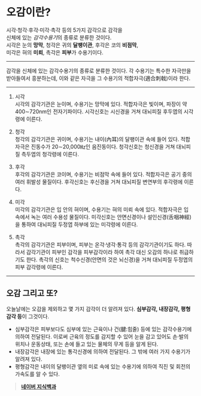 # 오감이란?

시각·청각·후각·미각·촉각 등의 5가지 감각으로 감각을<br /> 신체에 있는 *감각수용기*의 종류로 분류한 것이다. <br />시각은 눈의 **망막**, 청각은 귀의 **달팽이관**, 후각은 코의 **비점막**,<br /> 미각은 혀의 **미뢰**, 촉각은 **피부**가 수용기이다.

---

감각을 신체에 있는 감각수용기의 종류로 분류한 것이다. 각 수용기는 특수한 자극만을 받아들여서 흥분하는데, 이와 같은 자극을 그 수용기의 적합자극(適合刺戟)이라 한다.

---
01. 시각<br />
시각의 감각기관은 눈이며, 수용기는 망막에 있다. 적합자극은 빛이며, 파장이 약 400∼720nm인 전자기파이다. 시각신호는 시신경을 거쳐 대뇌피질 후두엽의 시각령에 이른다.

02. 청각<br />
청각의 감각기관은 귀이며, 수용기는 내이(內耳)의 달팽이관 속에 들어 있다. 적합자극은 진동수가 20∼20,000㎐인 음진동이다. 청각신호는 청신경을 거쳐 대뇌피질 측두엽의 청각령에 이른다.

03. 후각<br />
후각의 감각기관은 코이며, 수용기는 비점막 속에 들어 있다. 적합자극은 공기 중의 여러 휘발성 물질이다. 후각신호는 후신경을 거쳐 대뇌피질 변연부의 후각령에 이른다.

04. 미각<br />미각의 감각기관은 입 안의 혀이며, 수용기는 혀의 미뢰 속에 있다. 적합자극은 입 속에서 녹는 여러 수용성 물질이다. 미각신호는 안면신경이나 설인신경(舌咽神經)을 통하여 대뇌피질 두정엽 하부에 있는 미각령에 이른다.

05. 촉각<br />촉각의 감각기관은 피부이며, 피부는 온각·냉각·통각 등의 감각기관이기도 하다. 따라서 감각기관이 피부인 감각을 피부감각이라 하여 촉각 대신 오감의 하나로 취급하기도 한다. 촉각의 신호는 척수신경(안면의 것은 뇌신경)을 거쳐 대뇌피질 두정엽의 피부 감각령에 이른다.
---
## 오감 그리고 또?
오늘날에는 오감을 제외하고 몇 가지 감각이 더 알려져 있다. **심부감각, 내장감각, 평형감각 등**이 그것이다. 

- 심부감각은 피부보다도 심부에 있는 근육이나 건(腱:힘줄) 등에 있는 감각수용기에 의하여 전달된다. 이로써 근육의 정도를 감지할 수 있어 눈을 감고 있어도 손·발의 위치나 운동상태, 또는 손에 들고 있는 물체의 무게 등을 알게 된다. 
- 내장감각은 내장에 있는 통각신경에 의하여 전달된다. 그 밖에 여러 가지 수용기가 알려져 있다. 
- 평형감각은 내이의 달팽이관 옆의 미로 속에 있는 수용기에 의하여 직진 및 회전의 가속도를 알 수 있다.
> [**네이버 지식백과**](https://terms.naver.com/entry.naver?docId=1179239&cid=40942&categoryId=32310)